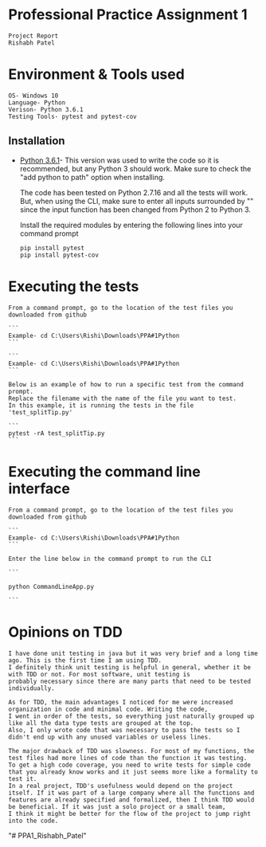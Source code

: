 # Professional Practice Assignment 1 
    Project Report
    Rishabh Patel

# Environment & Tools used
    OS- Windows 10
    Language- Python
    Verison- Python 3.6.1
    Testing Tools- pytest and pytest-cov

## Installation
*   [Python 3.6.1](https://www.python.org/downloads/release/python-361/)- This version was used to write 
    the code so it is recommended, but any Python 3 should work. 
    Make sure to check the "add python to path" option when installing.
    
    The code has been tested on Python 2.7.16 and all the tests will work. But, when using the
    CLI, make sure to enter all inputs surrounded by "" since the input function has been changed
    from Python 2 to Python 3.

    Install the required modules by entering the following lines into your command prompt
    
    ```
    pip install pytest
    pip install pytest-cov
    ```

# Executing the tests
    From a command prompt, go to the location of the test files you downloaded from github
    
    ```
    Example- cd C:\Users\Rishi\Downloads\PPA#1Python
    ```
    
    ```
    Example- cd C:\Users\Rishi\Downloads\PPA#1Python
    ```
    
    Below is an example of how to run a specific test from the command prompt. 
    Replace the filename with the name of the file you want to test. 
    In this example, it is running the tests in the file 'test_splitTip.py'
    
    ```
    pytest -rA test_splitTip.py
    ```
    
# Executing the command line interface
    From a command prompt, go to the location of the test files you downloaded from github
    
    ```
    Example- cd C:\Users\Rishi\Downloads\PPA#1Python
    ```
    
    Enter the line below in the command prompt to run the CLI
    
    ```
    
    python CommandLineApp.py
    
    ```
    
# Opinions on TDD
    I have done unit testing in java but it was very brief and a long time ago. This is the first time I am using TDD. 
    I definitely think unit testing is helpful in general, whether it be with TDD or not. For most software, unit testing is 
    probably necessary since there are many parts that need to be tested individually. 

    As for TDD, the main advantages I noticed for me were increased organization in code and minimal code. Writing the code, 
    I went in order of the tests, so everything just naturally grouped up like all the data type tests are grouped at the top. 
    Also, I only wrote code that was necessary to pass the tests so I didn't end up with any unused variables or useless lines. 

    The major drawback of TDD was slowness. For most of my functions, the test files had more lines of code than the function it was testing.
    To get a high code coverage, you need to write tests for simple code that you already know works and it just seems more like a formality to test it.
    In a real project, TDD's usefulness would depend on the project itself. If it was part of a large company where all the functions and 
    features are already specified and formalized, then I think TDD would be beneficial. If it was just a solo project or a small team, 
    I think it might be better for the flow of the project to jump right into the code.


"# PPA1_Rishabh_Patel" 
